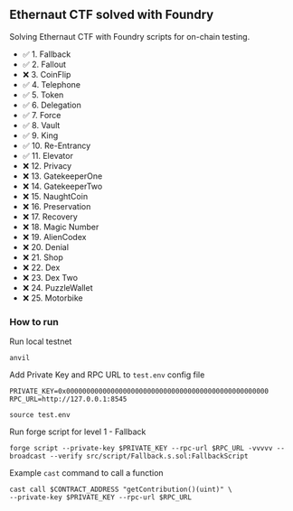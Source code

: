## Ethernaut CTF solved with Foundry

Solving Ethernaut CTF with Foundry scripts for on-chain testing.

- ✅ 1. Fallback
- ✅ 2. Fallout
- ❌ 3. CoinFlip
- ✅ 4. Telephone
- ✅ 5. Token
- ✅ 6. Delegation
- ✅ 7. Force
- ✅ 8. Vault
- ✅ 9. King
- ✅ 10. Re-Entrancy
- ✅ 11. Elevator
- ❌ 12. Privacy
- ❌ 13. GatekeeperOne
- ❌ 14. GatekeeperTwo
- ❌ 15. NaughtCoin
- ❌ 16. Preservation
- ❌ 17. Recovery
- ❌ 18. Magic Number
- ❌ 19. AlienCodex
- ❌ 20. Denial
- ❌ 21. Shop
- ❌ 22. Dex
- ❌ 23. Dex Two
- ❌ 24. PuzzleWallet
- ❌ 25. Motorbike

### How to run

Run local testnet

```shell
anvil
```

Add Private Key and RPC URL to `test.env` config file

```shell
PRIVATE_KEY=0x00000000000000000000000000000000000000000000000000
RPC_URL=http://127.0.0.1:8545
```

```shell
source test.env
```

Run forge script for level 1 - Fallback

```shell
forge script --private-key $PRIVATE_KEY --rpc-url $RPC_URL -vvvvv --broadcast --verify src/script/Fallback.s.sol:FallbackScript
```

Example `cast` command to call a function

```shell
cast call $CONTRACT_ADDRESS "getContribution()(uint)" \
--private-key $PRIVATE_KEY --rpc-url $RPC_URL
```
